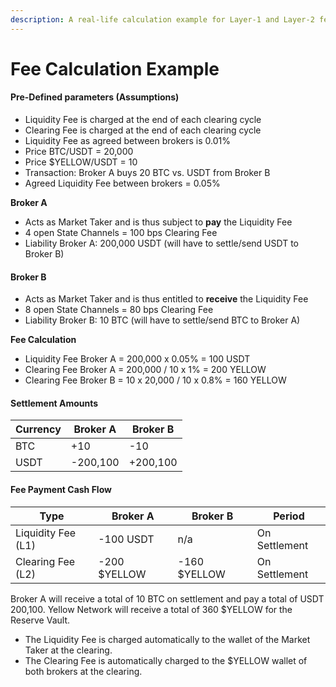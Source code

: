 ```yaml
---
description: A real-life calculation example for Layer-1 and Layer-2 fees
---
```


# Fee Calculation Example

#### Pre-Defined parameters (Assumptions)

* Liquidity Fee is charged at the end of each clearing cycle
* Clearing Fee is charged at the end of each clearing cycle
* Liquidity Fee as agreed between brokers is 0.01%&#x20;
* Price BTC/USDT = 20,000&#x20;
* Price $YELLOW/USDT = 10
* Transaction: Broker A buys 20 BTC vs. USDT from Broker B
* Agreed Liquidity Fee between brokers = 0.05%

**Broker A**

* Acts as Market Taker and is thus subject to **pay** the Liquidity Fee
* 4 open State Channels = 100 bps Clearing Fee
* Liability Broker A: 200,000 USDT (will have to settle/send USDT to Broker B)

#### Broker B

* Acts as Market Taker and is thus entitled to **receive** the Liquidity Fee
* 8 open State Channels = 80 bps Clearing Fee&#x20;
* Liability Broker B: 10 BTC (will have to settle/send BTC to Broker A)

**Fee Calculation**

* Liquidity Fee Broker A = 200,000 x 0.05% = 100 USDT
* Clearing Fee Broker A = 200,000 / 10 x 1% = 200 YELLOW
* Clearing Fee Broker B = 10 x 20,000 / 10 x 0.8% = 160 YELLOW

#### Settlement Amounts

| Currency | Broker A | Broker B |
| -------- | -------- | -------- |
| BTC      | +10      | -10      |
| USDT     | -200,100 | +200,100 |

#### Fee Payment Cash Flow

| Type               | Broker A     | Broker B     | Period        |
| ------------------ | ------------ | ------------ | ------------- |
| Liquidity Fee (L1) | -100 USDT    | n/a          | On Settlement |
| Clearing Fee (L2)  | -200 $YELLOW | -160 $YELLOW | On Settlement |

Broker A will receive a total of 10 BTC on settlement and pay a total of USDT 200,100. Yellow Network will receive a total of 360 $YELLOW for the Reserve Vault.

* The Liquidity Fee is charged automatically to the wallet of the Market Taker at the clearing.
* The Clearing Fee is automatically charged to the $YELLOW wallet of both brokers at the clearing.
